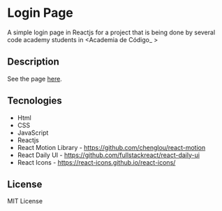 # Login Page
A simple login page in Reactjs for a project that is being done by several code academy students in <Academia de Código_ >

## Description
See the page [here](https://drete457.github.io/loginpageinreact/ "here").

## Tecnologies
- Html
- CSS
- JavaScript
- Reactjs
- React Motion Library - https://github.com/chenglou/react-motion
- React Daily UI - https://github.com/fullstackreact/react-daily-ui
- React Icons - https://react-icons.github.io/react-icons/

## License
MIT License
